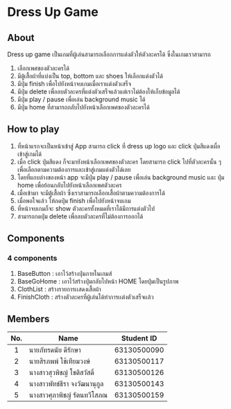 # Dress Up Game
## About
Dress up game เป็นเกมที่ผู้เล่นสามารถเลือกการแต่งตัวให้ตัวละครได้ ซึ่งในเกมเราสามารถ
1. เลือกเพศของตัวละครได้
2. มีตู้เสื้อผ้าที่แบ่งเป็น top, bottom และ shoes ให้เลือกแต่งตัวได้
3. มีปุ่ม finish เพื่อไปยังหน้าจบเกมเมื่อเราแต่งตัวเสร็จ
4. มีปุ่ม delete เพื่อลบตัวละครที่แต่งตัวเสร็จแล้วแต่เราไม่ต้องให้เก็บข้อมูลได้
6. มีปุ่ม play / pause เพื่อเล่น background music ได้
7. มีปุ่ม home ที่สามารถกลับไปยังหน้าเลือกเพศของตัวละครได้

## How to play
1. ที่หน้าแรกจะเป็นหน้าเข้าสู่ App สามารถ click ที่ dress up logo และ click ปุ่มสีแดงเผื่อเข้าสู่เกมได้
2. เมื่อ click ปุ่มสีแดง ก็จะมายังหน้าเลือกเพศของตัวละคร โดยสามารถ click ไปที่ตัวละครนั้น ๆ เพื่อเลือกตามความต้องการและเข้าสู่เกมแต่งตัวได้เลย
3. โดยที่แถบล่างของหน้า app จะมีปุ่ม play / pause เพื่อเล่น background music และ ปุ่ม home เพื่อย้อนกลับไปยังหน้าเลือกเพศตัวละคร
4. เมื่อเข้ามา จะมีตู้เสื้อผ้า ซึ่งเราสามารถเลือกเสื้อผ้าตามความต้องการได้
5. เมื่อพอใจแล้ว ให้กดปุ่ม finish เพื่อไปยังหน้าจบเกม
6. ที่หน้าจบเกมก็จะ show ตัวละครทั้งหมดที่เราได้มีการแต่งตัวไป
7. สามารถกดปุ่ม delete เพื่อลบตัวละครที่ไม่ต้องการออกได้

## Components
### 4 components
1. BaseButton : เอาไว้สร้างปุ่มภายในเกมส์
2. BaseGoHome : เอาไว้สร้างปุ่มกลับไปหน้า HOME โดยปุ่มเป็นรูปภาพ
3. ClothList : สร้างรายการเเสดงเสื้อผ้า
4. FinishCloth : สร้างตัวละครที่ผู้เล่นได้ทำการเเต่งตัวเสร็จเเล้ว

## Members

| No. | Name                   |  Student ID   |
|:---:|------------------------|:-------------:|
|  1  | นายภัทรดนัย ดีรักษา        |  63130500090  |
|  2  | นายสิรภพพ์ ใช้เทียมวงษ์     |  63130500117  |
|  3  | นางสาวสุวพิชญ์ โชติสวัสดิ์    |  63130500126  |
|  4  | นางสาวพัทธ์ธีรา จงวัฒนานุกูล |  63130500143  |
|  5  | นางสาวศุภาพิชญ์ รัตนทวีโสภณ |  63130500159  |
